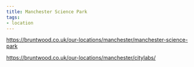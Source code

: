 ```yaml
---
title: Manchester Science Park
tags:
- location
---
```


https://bruntwood.co.uk/our-locations/manchester/manchester-science-park 

https://bruntwood.co.uk/our-locations/manchester/citylabs/ 

